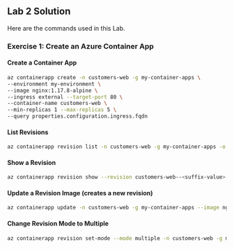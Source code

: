 ## Lab 2 Solution

Here are the commands used in this Lab.

### Exercise 1: Create an Azure Container App

#### Create a Container App

```bash
az containerapp create -n customers-web -g my-container-apps \ 
--environment my-environment \
--image nginx:1.17.8-alpine \
--ingress external --target-port 80 \
--container-name customers-web \
--min-replicas 1 --max-replicas 5 \
--query properties.configuration.ingress.fqdn
```

#### List Revisions

```bash
az containerapp revision list -n customers-web -g my-container-apps -o table
```

#### Show a Revision

```bash
az containerapp revision show --revision customers-web--<suffix-value> -n customers-web -g my-container-apps -o yaml
```

#### Update a Revision Image (creates a new revision)

```bash
az containerapp update -n customers-web -g my-container-apps --image nginx:1.23.1-alpine --revision-suffix a-test
```

#### Change Revision Mode to Multiple

```bash
az containerapp revision set-mode --mode multiple -n customers-web -g my-container-apps
```









